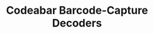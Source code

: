 ---
title: Codeabar Barcode-Capture Decoders
description: 
layout: list-apis.html
automenu:
  items:
    - title: Related Pages
      items:
        - title: Back to Decoders Page
          url: ../toc_decoders
        - title: Back to Main API Page
          url: ../../../api
        - title: Compatibility Matrix
          url: ../../../guide/compatibility
        - title: Migration Guides
          url: ../../../guide
    - title: RhoElements 2.x Decoder APIs
      items:
        - title: Codabar
          url: ../codabar
        - title: ClsiEditing
          url: ../CodabarCLSiEditing
        - title: Maxlength
          url: ../CodabarMaxLength
        - title: MinLength
          url: ../CodabarMinLength
        - title: NotisEditing
          url: ../CodabarNotisEditing
        - title: Redundancy
          url: ../CodabarRedundancy
---